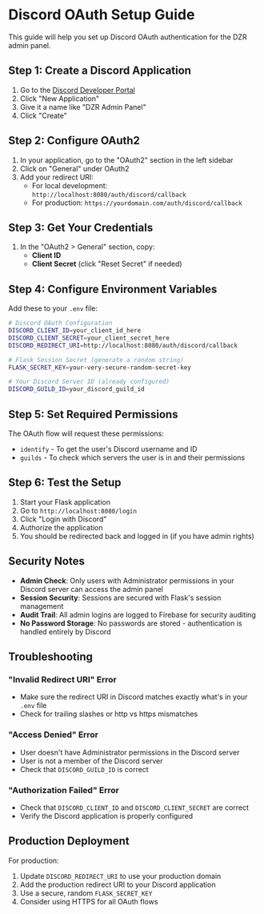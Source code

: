 # Discord OAuth Setup Guide

This guide will help you set up Discord OAuth authentication for the DZR admin panel.

## Step 1: Create a Discord Application

1. Go to the [Discord Developer Portal](https://discord.com/developers/applications)
2. Click "New Application"
3. Give it a name like "DZR Admin Panel"
4. Click "Create"

## Step 2: Configure OAuth2

1. In your application, go to the "OAuth2" section in the left sidebar
2. Click on "General" under OAuth2
3. Add your redirect URI:
   - For local development: `http://localhost:8080/auth/discord/callback`
   - For production: `https://yourdomain.com/auth/discord/callback`

## Step 3: Get Your Credentials

1. In the "OAuth2 > General" section, copy:
   - **Client ID** 
   - **Client Secret** (click "Reset Secret" if needed)

## Step 4: Configure Environment Variables

Add these to your `.env` file:

```bash
# Discord OAuth Configuration
DISCORD_CLIENT_ID=your_client_id_here
DISCORD_CLIENT_SECRET=your_client_secret_here
DISCORD_REDIRECT_URI=http://localhost:8080/auth/discord/callback

# Flask Session Secret (generate a random string)
FLASK_SECRET_KEY=your-very-secure-random-secret-key

# Your Discord Server ID (already configured)
DISCORD_GUILD_ID=your_discord_guild_id
```

## Step 5: Set Required Permissions

The OAuth flow will request these permissions:
- `identify` - To get the user's Discord username and ID
- `guilds` - To check which servers the user is in and their permissions

## Step 6: Test the Setup

1. Start your Flask application
2. Go to `http://localhost:8080/login`
3. Click "Login with Discord"
4. Authorize the application
5. You should be redirected back and logged in (if you have admin rights)

## Security Notes

- **Admin Check**: Only users with Administrator permissions in your Discord server can access the admin panel
- **Session Security**: Sessions are secured with Flask's session management
- **Audit Trail**: All admin logins are logged to Firebase for security auditing
- **No Password Storage**: No passwords are stored - authentication is handled entirely by Discord

## Troubleshooting

### "Invalid Redirect URI" Error
- Make sure the redirect URI in Discord matches exactly what's in your `.env` file
- Check for trailing slashes or http vs https mismatches

### "Access Denied" Error
- User doesn't have Administrator permissions in the Discord server
- User is not a member of the Discord server
- Check that `DISCORD_GUILD_ID` is correct

### "Authorization Failed" Error
- Check that `DISCORD_CLIENT_ID` and `DISCORD_CLIENT_SECRET` are correct
- Verify the Discord application is properly configured

## Production Deployment

For production:
1. Update `DISCORD_REDIRECT_URI` to use your production domain
2. Add the production redirect URI to your Discord application
3. Use a secure, random `FLASK_SECRET_KEY`
4. Consider using HTTPS for all OAuth flows 